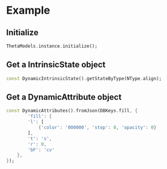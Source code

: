 # Example

## Initialize

```dart
ThetaModels.instance.initialize();
```

## Get a IntrinsicState object

```dart
const DynamicIntrinsicState().getStateByType(NType.align);
```

## Get a DynamicAttribute object

```dart
const DynamicAttributes().fromJson(DBKeys.fill, {
        'fill': {
        'l': [
            {'color': '000000', 'stop': 0, 'opacity': 0}
        ],
        't': 's',
        'r': 0,
        'bF': 'cv'
    },
});
```
